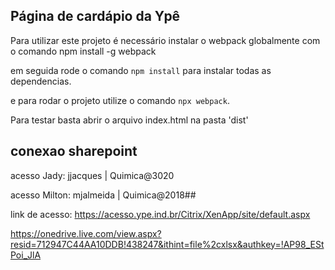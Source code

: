 ## Página de cardápio da Ypê

Para utilizar este projeto é necessário instalar o webpack globalmente com o comando npm install -g webpack

em seguida rode o comando `npm install` para instalar todas as dependencias.

e para rodar o projeto utilize o comando `npx webpack`.

Para testar basta abrir o arquivo index.html na pasta 'dist'

## conexao sharepoint

acesso Jady: jjacques | Quimica@3020

acesso Milton: mjalmeida | Quimica@2018##

link de acesso: https://acesso.ype.ind.br/Citrix/XenApp/site/default.aspx

https://onedrive.live.com/view.aspx?resid=712947C44AA10DDB!438247&ithint=file%2cxlsx&authkey=!AP98_EStPoi_JlA
